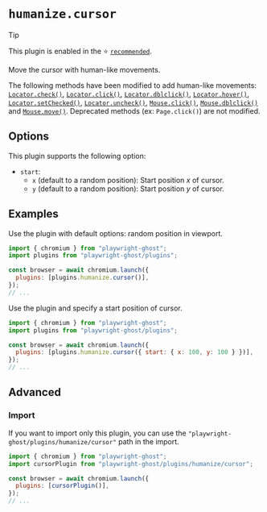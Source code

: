 # `humanize.cursor`

> [!TIP]
>
> This plugin is enabled in the ⭐️ [`recommended`](../recommended.md).

Move the cursor with human-like movements.

The following methods have been modified to add human-like movements:
[`Locator.check()`](https://playwright.dev/docs/api/class-locator#locator-check),
[`Locator.click()`](https://playwright.dev/docs/api/class-locator#locator-click),
[`Locator.dblclick()`](https://playwright.dev/docs/api/class-locator#locator-dblclick),
[`Locator.hover()`](https://playwright.dev/docs/api/class-locator#locator-hover),
[`Locator.setChecked()`](https://playwright.dev/docs/api/class-locator#locator-set-checked),
[`Locator.uncheck()`](https://playwright.dev/docs/api/class-locator#locator-uncheck),
[`Mouse.click()`](https://playwright.dev/docs/api/class-mouse#mouse-click),
[`Mouse.dblclick()`](https://playwright.dev/docs/api/class-mouse#mouse-dblclick)
and [`Mouse.move()`](https://playwright.dev/docs/api/class-mouse#mouse-move).
Deprecated methods (ex: `Page.click()`) are not modified.

## Options

This plugin supports the following option:

- `start`:
  - `x` (default to a random position): Start position _x_ of cursor.
  - `y` (default to a random position): Start position _y_ of cursor.

## Examples

Use the plugin with default options: random position in viewport.

```javascript
import { chromium } from "playwright-ghost";
import plugins from "playwright-ghost/plugins";

const browser = await chromium.launch({
  plugins: [plugins.humanize.cursor()],
});
// ...
```

Use the plugin and specify a start position of cursor.

```javascript
import { chromium } from "playwright-ghost";
import plugins from "playwright-ghost/plugins";

const browser = await chromium.launch({
  plugins: [plugins.humanize.cursor({ start: { x: 100, y: 100 } })],
});
// ...
```

## Advanced

### Import

If you want to import only this plugin, you can use the
`"playwright-ghost/plugins/humanize/cursor"` path in the import.

```javascript
import { chromium } from "playwright-ghost";
import cursorPlugin from "playwright-ghost/plugins/humanize/cursor";

const browser = await chromium.launch({
  plugins: [cursorPlugin()],
});
// ...
```
